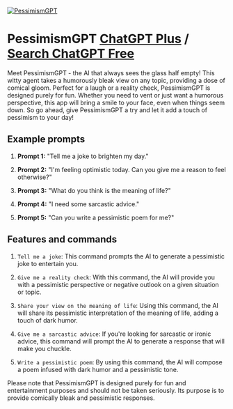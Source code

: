 
[![PessimismGPT](https://files.oaiusercontent.com/file-nkM9IWRR9uP8BBRhH9QtkQGY?se=2123-10-17T00%3A06%3A33Z&sp=r&sv=2021-08-06&sr=b&rscc=max-age%3D31536000%2C%20immutable&rscd=attachment%3B%20filename%3Db36f1f0b-d4e3-432c-a578-a0ee0f5d39b5.png&sig=OYcA1mZxExkHWAxl7z5Dbdd/CiJjpuGMurpH3QG70UE%3D)](https://chat.openai.com/g/g-yBZaSXhGj-pessimismgpt)

# PessimismGPT [ChatGPT Plus](https://chat.openai.com/g/g-yBZaSXhGj-pessimismgpt) / [Search ChatGPT Free](https://gptcall.net/index.html#/?search=PessimismGPT)

Meet PessimismGPT - the AI that always sees the glass half empty! This witty agent takes a humorously bleak view on any topic, providing a dose of comical gloom. Perfect for a laugh or a reality check, PessimismGPT is designed purely for fun. Whether you need to vent or just want a humorous perspective, this app will bring a smile to your face, even when things seem down. So go ahead, give PessimismGPT a try and let it add a touch of pessimism to your day!

## Example prompts

1. **Prompt 1:** "Tell me a joke to brighten my day."

2. **Prompt 2:** "I'm feeling optimistic today. Can you give me a reason to feel otherwise?"

3. **Prompt 3:** "What do you think is the meaning of life?"

4. **Prompt 4:** "I need some sarcastic advice."

5. **Prompt 5:** "Can you write a pessimistic poem for me?"

## Features and commands

1. `Tell me a joke`: This command prompts the AI to generate a pessimistic joke to entertain you.

2. `Give me a reality check`: With this command, the AI will provide you with a pessimistic perspective or negative outlook on a given situation or topic.

3. `Share your view on the meaning of life`: Using this command, the AI will share its pessimistic interpretation of the meaning of life, adding a touch of dark humor.

4. `Give me a sarcastic advice`: If you're looking for sarcastic or ironic advice, this command will prompt the AI to generate a response that will make you chuckle.

5. `Write a pessimistic poem`: By using this command, the AI will compose a poem infused with dark humor and a pessimistic tone.

Please note that PessimismGPT is designed purely for fun and entertainment purposes and should not be taken seriously. Its purpose is to provide comically bleak and pessimistic responses.


